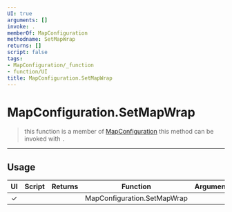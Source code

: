 ```yaml
---
UI: true
arguments: []
invoke: .
memberOf: MapConfiguration
methodname: SetMapWrap
returns: []
script: false
tags:
- MapConfiguration/_function
- function/UI
title: MapConfiguration.SetMapWrap
---
```

# MapConfiguration.SetMapWrap
> this function is a member of [MapConfiguration](civ-6/lua/MapConfiguration.md)
> this method can be invoked with `.`
-----
## Usage
|  UI | Script | Returns | Function | Arguments |
|:---:|:------:|-------:|:--------:|:---------|
|✓| ||MapConfiguration.SetMapWrap||
